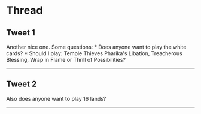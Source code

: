 # Thread

## Tweet 1

Another nice one. Some questions: * Does anyone want to play the white cards? * Should I play: Temple Thieves Pharika's Libation, Treacherous Blessing, Wrap in Flame or Thrill of Possibilities?

---

## Tweet 2

Also does anyone want to play 16 lands?

---

